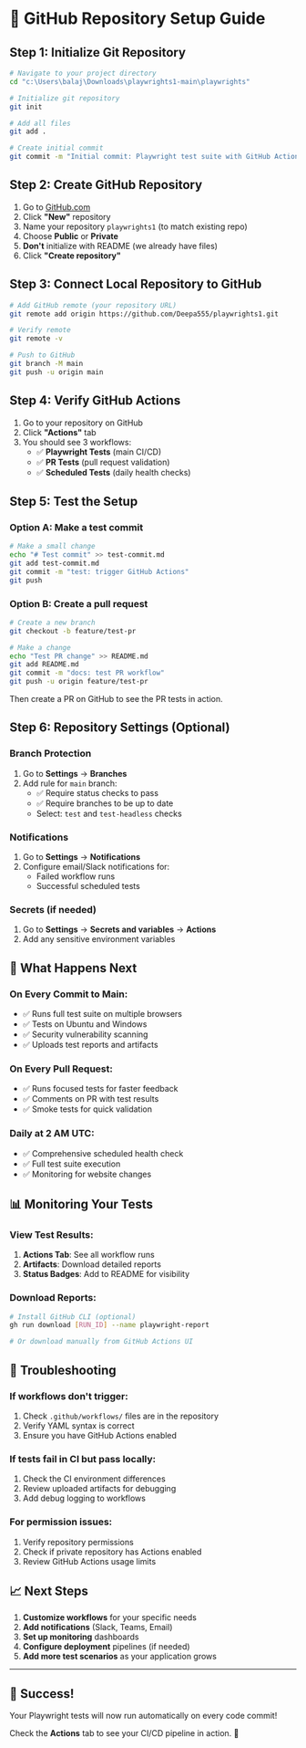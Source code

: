# 🚀 GitHub Repository Setup Guide

## Step 1: Initialize Git Repository

```bash
# Navigate to your project directory
cd "c:\Users\balaj\Downloads\playwrights1-main\playwrights"

# Initialize git repository
git init

# Add all files
git add .

# Create initial commit
git commit -m "Initial commit: Playwright test suite with GitHub Actions CI/CD"
```

## Step 2: Create GitHub Repository

1. Go to [GitHub.com](https://github.com)
2. Click **"New"** repository
3. Name your repository `playwrights1` (to match existing repo)
4. Choose **Public** or **Private**
5. **Don't** initialize with README (we already have files)
6. Click **"Create repository"**

## Step 3: Connect Local Repository to GitHub

```bash
# Add GitHub remote (your repository URL)
git remote add origin https://github.com/Deepa555/playwrights1.git

# Verify remote
git remote -v

# Push to GitHub
git branch -M main
git push -u origin main
```

## Step 4: Verify GitHub Actions

1. Go to your repository on GitHub
2. Click **"Actions"** tab
3. You should see 3 workflows:
   - ✅ **Playwright Tests** (main CI/CD)
   - ✅ **PR Tests** (pull request validation)
   - ✅ **Scheduled Tests** (daily health checks)

## Step 5: Test the Setup

### Option A: Make a test commit
```bash
# Make a small change
echo "# Test commit" >> test-commit.md
git add test-commit.md
git commit -m "test: trigger GitHub Actions"
git push
```

### Option B: Create a pull request
```bash
# Create a new branch
git checkout -b feature/test-pr

# Make a change
echo "Test PR change" >> README.md
git add README.md
git commit -m "docs: test PR workflow"
git push -u origin feature/test-pr
```

Then create a PR on GitHub to see the PR tests in action.

## Step 6: Repository Settings (Optional)

### Branch Protection
1. Go to **Settings** → **Branches**
2. Add rule for `main` branch:
   - ✅ Require status checks to pass
   - ✅ Require branches to be up to date
   - Select: `test` and `test-headless` checks

### Notifications
1. Go to **Settings** → **Notifications**
2. Configure email/Slack notifications for:
   - Failed workflow runs
   - Successful scheduled tests

### Secrets (if needed)
1. Go to **Settings** → **Secrets and variables** → **Actions**
2. Add any sensitive environment variables

## 🎯 What Happens Next

### On Every Commit to Main:
- ✅ Runs full test suite on multiple browsers
- ✅ Tests on Ubuntu and Windows
- ✅ Security vulnerability scanning
- ✅ Uploads test reports and artifacts

### On Every Pull Request:
- ✅ Runs focused tests for faster feedback
- ✅ Comments on PR with test results
- ✅ Smoke tests for quick validation

### Daily at 2 AM UTC:
- ✅ Comprehensive scheduled health check
- ✅ Full test suite execution
- ✅ Monitoring for website changes

## 📊 Monitoring Your Tests

### View Test Results:
1. **Actions Tab**: See all workflow runs
2. **Artifacts**: Download detailed reports
3. **Status Badges**: Add to README for visibility

### Download Reports:
```bash
# Install GitHub CLI (optional)
gh run download [RUN_ID] --name playwright-report

# Or download manually from GitHub Actions UI
```

## 🔧 Troubleshooting

### If workflows don't trigger:
1. Check `.github/workflows/` files are in the repository
2. Verify YAML syntax is correct
3. Ensure you have GitHub Actions enabled

### If tests fail in CI but pass locally:
1. Check the CI environment differences
2. Review uploaded artifacts for debugging
3. Add debug logging to workflows

### For permission issues:
1. Verify repository permissions
2. Check if private repository has Actions enabled
3. Review GitHub Actions usage limits

## 📈 Next Steps

1. **Customize workflows** for your specific needs
2. **Add notifications** (Slack, Teams, Email)
3. **Set up monitoring** dashboards
4. **Configure deployment** pipelines (if needed)
5. **Add more test scenarios** as your application grows

---

## 🎉 Success!

Your Playwright tests will now run automatically on every code commit! 

Check the **Actions** tab to see your CI/CD pipeline in action. 🚀
